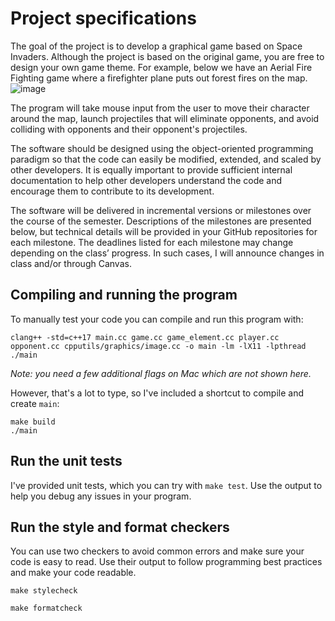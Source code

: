 # Project specifications
The goal of the project is to develop a graphical game based on Space Invaders. Although the project is based on the original game, you are free to design your own game theme. For example, below we have an Aerial Fire Fighting game where a firefighter plane puts out forest fires on the map.
![image](https://user-images.githubusercontent.com/60152830/156079282-344127d0-0736-4857-8fad-5c2f1185fd8a.png)

The program will take mouse input from the user to move their character around the map, launch projectiles that will eliminate opponents, and avoid colliding with opponents and their opponent's projectiles.

The software should be designed using the object-oriented programming paradigm so that the code can easily be modified, extended, and scaled by other developers. It is equally important to provide sufficient internal documentation to help other developers understand the code and encourage them to contribute to its development.

The software will be delivered in incremental versions or milestones over the course of the semester. Descriptions of the milestones are presented below, but technical details will be provided in your GitHub repositories for each milestone. The deadlines listed for each milestone may change depending on the class’ progress. In such cases, I will announce changes in class and/or through Canvas.

## Compiling and running the program
To manually test your code you can compile and run this program with:

```
clang++ -std=c++17 main.cc game.cc game_element.cc player.cc opponent.cc cpputils/graphics/image.cc -o main -lm -lX11 -lpthread
./main
```

*Note: you need a few additional flags on Mac which are not shown here.*

However, that's a lot to type, so I've included a shortcut to compile and create ``main``:

```
make build
./main
```

## Run the unit tests

I've provided unit tests, which you can try with ``make test``. Use the output to help you debug any issues in your program.

## Run the style and format checkers

You can use two checkers to avoid common errors and make sure your code is easy to read. Use their output to follow programming best practices and make your code readable.

```
make stylecheck
```

```
make formatcheck
```
